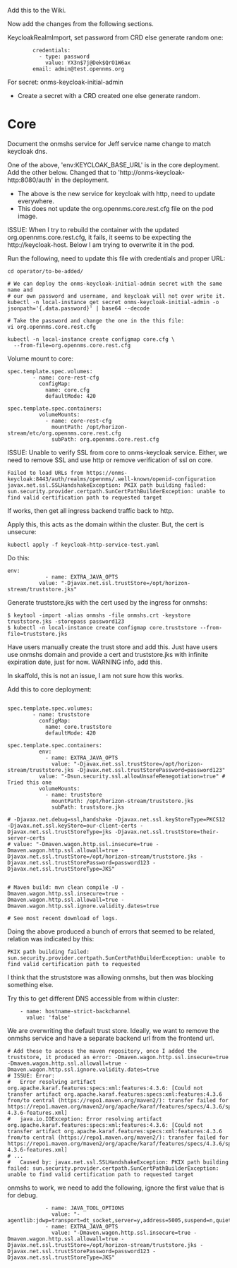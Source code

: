 Add this to the Wiki.

Now add the changes from the following sections.

KeycloakRealmImport, set password from CRD else generate random one:
```
        credentials:
          - type: password
            value: YX3n$7j@Dek$QrO1W6ax
        email: admin@test.opennms.org
```

For secret: onms-keycloak-initial-admin
* Create a secret with a CRD created one else generate random.

# Core

Document the onmshs service for Jeff service name change to match keycloak dns.

One of the above, 'env:KEYCLOAK_BASE_URL' is in the core deployment. Add the other below. Changed that to 'http://onms-keycloak-http:8080/auth' in the deployment.
* The above is the new service for keycloak with http, need to update everywhere.
* This does not update the org.opennms.core.rest.cfg file on the pod image.

ISSUE: When I try to rebuild the container with the updated org.opennms.core.rest.cfg, it fails, it seems to be expecting the http://keycloak-host. Below I am trying to overwrite it in the pod.

Run the following, need to update this file with credentials and proper URL:
```
cd operator/to-be-added/

# We can deploy the onms-keycloak-initial-admin secret with the same name and
# our own password and username, and keycloak will not over write it.
kubectl -n local-instance get secret onms-keycloak-initial-admin -o jsonpath='{.data.password}' | base64 --decode

# Take the password and change the one in the this file:
vi org.opennms.core.rest.cfg

kubectl -n local-instance create configmap core.cfg \
  --from-file=org.opennms.core.rest.cfg
```

Volume mount to core:
```
spec.template.spec.volumes:
        - name: core-rest-cfg
          configMap:
            name: core.cfg
            defaultMode: 420

spec.template.spec.containers:
          volumeMounts:
            - name: core-rest-cfg
              mountPath: /opt/horizon-stream/etc/org.opennms.core.rest.cfg 
              subPath: org.opennms.core.rest.cfg
```

ISSUE: Unable to verify SSL from core to onms-keycloak service. Either, we need to remove SSL and use http or remove verification of ssl on core.
```
Failed to load URLs from https://onms-keycloak:8443/auth/realms/opennms/.well-known/openid-configuration
javax.net.ssl.SSLHandshakeException: PKIX path building failed: sun.security.provider.certpath.SunCertPathBuilderException: unable to find valid certification path to requested target

```

If works, then get all ingress backend traffic back to http.

Apply this, this acts as the domain within the cluster. But, the cert is unsecure:
```
kubectl apply -f keycloak-http-service-test.yaml
```

Do this:
```
env:
            - name: EXTRA_JAVA_OPTS
	      value: "-Djavax.net.ssl.trustStore=/opt/horizon-stream/truststore.jks"

```

Generate truststore.jks with the cert used by the ingress for onmshs:
```
$ keytool -import -alias onmshs -file onmshs.crt -keystore truststore.jks -storepass password123
$ kubectl -n local-instance create configmap core.truststore --from-file=truststore.jks
```

Have users manually create the trust store and add this. Just have users use onmshs domain and provide a cert and truststore.jks with infinite expiration date, just for now. WARNING info, add this.

In skaffold, this is not an issue, I am not sure how this works.

Add this to core deployment:
```

spec.template.spec.volumes:
        - name: truststore
          configMap:
            name: core.truststore
            defaultMode: 420

spec.template.spec.containers:
          env:
            - name: EXTRA_JAVA_OPTS
              value: "-Djavax.net.ssl.trustStore=/opt/horizon-stream/truststore.jks -Djavax.net.ssl.trustStorePassword=password123"
	      value: "-Dsun.security.ssl.allowUnsafeRenegotiation=true" # Tried this one
          volumeMounts:
            - name: truststore
              mountPath: /opt/horizon-stream/truststore.jks
              subPath: truststore.jks

# -Djavax.net.debug=ssl,handshake -Djavax.net.ssl.keyStoreType=PKCS12 -Djavax.net.ssl.keyStore=our-client-certs -Djavax.net.ssl.trustStoreType=jks -Djavax.net.ssl.trustStore=their-server-certs
# value: "-Dmaven.wagon.http.ssl.insecure=true -Dmaven.wagon.http.ssl.allowall=true -Djavax.net.ssl.trustStore=/opt/horizon-stream/truststore.jks -Djavax.net.ssl.trustStorePassword=password123 -Djavax.net.ssl.trustStoreType=JKS"


# Maven build: mvn clean compile -U -Dmaven.wagon.http.ssl.insecure=true -Dmaven.wagon.http.ssl.allowall=true -Dmaven.wagon.http.ssl.ignore.validity.dates=true 

# See most recent download of logs.
```

Doing the above produced a bunch of errors that seemed to be related, relation was indicated by this:
```
PKIX path building failed: sun.security.provider.certpath.SunCertPathBuilderException: unable to find valid certification path to requested
```

I think that the struststore was allowing onmshs, but then was blocking something else.

Try this to get different DNS accessible from within cluster:
```
    - name: hostname-strict-backchannel
      value: 'false'
```

We are overwriting the default trust store. Ideally, we want to remove the onmshs service and have a separate backend url from the frontend url.
```
# Add these to access the maven repository, once I added the truststore, it produced an error: -Dmaven.wagon.http.ssl.insecure=true -Dmaven.wagon.http.ssl.allowall=true -Dmaven.wagon.http.ssl.ignore.validity.dates=true 
# ISSUE: Error: 
#   Error resolving artifact org.apache.karaf.features:specs:xml:features:4.3.6: [Could not transfer artifact org.apache.karaf.features:specs:xml:features:4.3.6 from/to central (https://repo1.maven.org/maven2/): transfer failed for https://repo1.maven.org/maven2/org/apache/karaf/features/specs/4.3.6/specs-4.3.6-features.xml]
#   java.io.IOException: Error resolving artifact org.apache.karaf.features:specs:xml:features:4.3.6: [Could not transfer artifact org.apache.karaf.features:specs:xml:features:4.3.6 from/to central (https://repo1.maven.org/maven2/): transfer failed for https://repo1.maven.org/maven2/org/apache/karaf/features/specs/4.3.6/specs-4.3.6-features.xml] 
# ...
#   Caused by: javax.net.ssl.SSLHandshakeException: PKIX path building failed: sun.security.provider.certpath.SunCertPathBuilderException: unable to find valid certification path to requested target
```

onmshs to work, we need to add the following, ignore the first value that is for debug.
```
            - name: JAVA_TOOL_OPTIONS
              value: "-agentlib:jdwp=transport=dt_socket,server=y,address=5005,suspend=n,quiet=n"
            - name: EXTRA_JAVA_OPTS
              value: "-Dmaven.wagon.http.ssl.insecure=true -Dmaven.wagon.http.ssl.allowall=true -Djavax.net.ssl.trustStore=/opt/horizon-stream/truststore.jks -Djavax.net.ssl.trustStorePassword=password123 -Djavax.net.ssl.trustStoreType=JKS"
```
